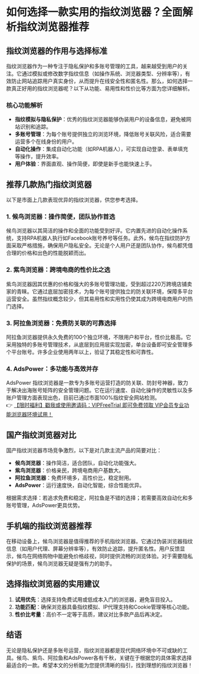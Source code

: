# 如何选择一款实用的指纹浏览器？全面解析指纹浏览器推荐

## 指纹浏览器的作用与选择标准

指纹浏览器作为一种专注于隐私保护和多账号管理的工具，越来越受到用户的关注。它通过模拟或修改数字指纹信息（如操作系统、浏览器类型、分辨率等），有效防止网站追踪用户真实身份，从而提升在线安全性和匿名性。那么，如何选择一款真正好用的指纹浏览器呢？以下从功能、易用性和性价比等方面为您详细解析。

### 核心功能解析
- **指纹模拟与隐私保护**：优秀的指纹浏览器能够伪装用户的设备信息，避免被网站识别和追踪。
- **多账号管理**：为每个账号提供独立的浏览环境，降低账号关联风险，适合需要运营多个在线身份的用户。
- **自动化操作**：集成自动化功能（如RPA机器人），可实现自动登录、表单填充等操作，提升效率。
- **用户体验**：界面直观、操作简便，即使是新手也能快速上手。

## 推荐几款热门指纹浏览器

以下是市面上几款表现优异的指纹浏览器，供您参考选择。

### 1. 候鸟浏览器：操作简便，团队协作首选
候鸟浏览器以其简洁的操作和全面的功能受到好评。它内置先进的自动化操作系统，支持RPA机器人执行如Facebook账号养号等任务。此外，候鸟在指纹防护方面采取严格措施，确保用户隐私安全。无论是个人用户还是团队协作，候鸟都凭借合理的价格和出色的性能脱颖而出。

### 2. 紫鸟浏览器：跨境电商的性价比之选
紫鸟浏览器因其优惠的价格和强大的多账号管理功能，受到超过220万跨境店铺卖家的青睐。它通过底层加密技术，为每个账号提供独立的防关联环境，保障多平台运营安全。虽然指纹概念较少，但其易用性和实用性仍使其成为跨境电商用户的热门选择。

### 3. 阿拉鱼浏览器：免费防关联的可靠选择
阿拉鱼浏览器提供永久免费的100个独立环境，不限用户和平台，性价比极高。它采用独特的多账号管理技术，从底层到应用层实现加密，单台设备即可安全管理多个平台账号。许多企业使用两年以上，验证了其稳定性和可靠性。

### 4. AdsPower：多功能与高效并存
AdsPower 指纹浏览器是一款专为多账号运营打造的防关联、防封号神器，致力于解决出海账号矩阵的安全管理问题。它在运行速度、自动化操作的灵敏性以及多账户管理方面表现出色，目前已通过市面100%指纹安全网站检测。  
👉 [【限时福利】戳我或使用邀请码：VIPFreeTrial 即可免费领取 VIP会员专业功能浏览器环境试用！](https://bit.ly/adspower_free)

## 国产指纹浏览器对比

国产指纹浏览器市场竞争激烈，以下是对几款主流产品的简要对比：
- **候鸟浏览器**：操作简洁，适合团队，自动化功能强大。
- **紫鸟浏览器**：价格亲民，跨境电商用户基数大。
- **阿拉鱼浏览器**：免费环境多，高性价比，稳定耐用。
- **AdsPower**：运行速度快，自动化智能，综合性能优异。

根据需求选择：若追求免费和稳定，阿拉鱼是不错的选择；若需要高效自动化和多账号管理，AdsPower更具优势。

## 手机端的指纹浏览器推荐

在移动设备上，候鸟浏览器是值得推荐的手机指纹浏览器。它通过伪装浏览器指纹信息（如用户代理、屏幕分辨率等），有效防止追踪，提升匿名性。用户反馈显示，候鸟在网络购物中能避免价格歧视，同时提供流畅的浏览体验。对于需要隐私保护的场景，候鸟浏览器无疑是强有力的助手。

## 选择指纹浏览器的实用建议

1. **试用优先**：选择支持免费试用或低成本入门的浏览器，避免盲目投入。
2. **功能匹配**：确保浏览器具备指纹模拟、IP代理支持和Cookie管理等核心功能。
3. **性价比考量**：高价不一定等于高质，建议对比多款产品后再决定。

## 结语

无论是隐私保护还是多账号运营，指纹浏览器都是现代网络环境中不可或缺的工具。候鸟、紫鸟、阿拉鱼和AdsPower各有千秋，关键在于根据您的具体需求选择最适合的一款。希望本文的分析能为您提供清晰的指引，找到理想的指纹浏览器！